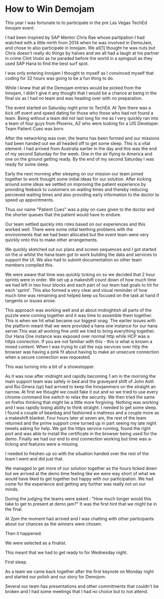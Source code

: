 # How to Win Demojam

This year I was fortunate to to participate in the pre Las Vegas TechEd Innojam event.

I had been inspired by SAP Mentor Chris Rae whose partipation I had watched with a little mirth from 2014 when he was involved in DemoJam, and chose to also participate in Innojam. We all[1] thought he was nuts but Chris doesn't really do things by halves and we all had a laugh at his partner in crime Clint Voslo as he paraded before the world in a spingsuit as they used SAP Hana to find the best surf spot. 

I was only entering Innojam I thought to myself as I convinced myself that coding for 32 hours was going to be a fun thing to do.

While I knew that all the Demojam entries would be picked from the Innojam, I didn't give it any thought that I would be a chance at being in the final six as I had no team and was heading over with no preparation. 

The event started on Saturday night prior to TechEd. At 7pm there was a kick off event and speed dating for those who those who had not found a team. Being without a team did not last long for me as I very quickly ran into a team of four guys from Phoenix, AZ who were looking for a UI5 Developer. Team Patient Cues was born.

After the networking was over, the teams has been formed and our missions had been handed out we all headed off to get some sleep. This is a vital element. I had arrived from Australia earlier in the day and this was the end of my second Saturday for the week. One in the air flying to America and one on the ground getting ready. By the end of my second Saturday I was ready for some sleep.

Early the next morning after sleeping on our mission our team joined together to work thought some initial ideas for our solution. After kicking around some ideas we settled on improving the patient experience by providing feeback to customers on waiting times and thereby reducing percieved waiting times and also providing early information to the doctor to speed up appointments.

Thus our name "Patient Cues" was a play on cues given to the doctor and the shorter queues that the patient would have to endure.

Our team settled quickly into roles based on our experiences and this worked well. There were some inital teething problems with the environments that we had been allocated but the event team were very quickly onto this to make other arrangements.

We quickly sketched out our plans and screen sequences and I got started on the ui whilst the hana team got to work building the data and services to support the UI. We also had to submit documentation so other team members compiled this.

We were aware that time was quickly ticking on so we decided that 2 hour sprints were in order. 
We set up a makeshift count down of how much time we had left in two hour blocks and each part of our team had goals to hit for each 'sprint'. This also formed a very clear and visual reminder of how much time was remaining and helped keep us focused on the task at hand if tangents or issues arose.

This approach was working well and at about midnightish all parts of the puzzle were coming together and it was time to assemble them together. 
This is when we hit what became our biggest snag. The earlier issues with the platform meant that we were provided a hana one instance for our hana server.This was all working fine until we tried to bring everything together. Our Hana One instance was exposed over normal http while HCP was a https connection. If you are not familiar with this - this is what is known a mixed content. When I was trying to call the xsjs services over http the browser was having a pink fit about having to make an unsecure connection when a secure connection was requested. 

This was turning into a bit of a showstopper.

As it was now after midnight and rapidly becoming 1 am in the morning the main support team was safely in bed and the graveyard shift of John Astil and Rui Ginera (sp) had arrived to keep the Innojammers on the straight an narrow. At first we thought we could fake it out and so we tried to use every chrome command line switch to relax the security. We then tried the same on firefox thinking that might be a little more forgiving. Nothing was working and I was rapidly losing ability to think straight. I needed to get some sleep. I found a couple of beanbag and fashioned a mattress and a couple more as a makeshift blanket. Four hours later at seven am, the rest of the team returned and the prime support crew turned up in part seeing my late night tweets asking for help. We got the https service running, found the right port and was able to install the certificate in the browser being used for the demo. Finally we had our end to end connection working but time was a-ticking and features were a-missing. 

I needed to freshen up so with the situation handed over the rest of the team I went and did just that. 

We managed to get more of our solution together as the hours ticked down but we arrived at the demo time feeling like we were way short of what we would have liked to get together but happy with our participation. We had come for the experience and getting any further was really not on our minds.

During the judging the teams were asked : "How much longer would this take to get to present at demo jam?" It was the first hint that we might be in the final.

At 2pm the moment had arrived and I was chatting with other participants about our chances as the winners were chosen. 

Then it happened.

We were selected as a finalist. 

This meant that we had to get ready to for Wednesday night. 

First sleep. 

As a team we came back together after the first keynote on Monday night and started our polish and our story for Demojom.

Several our team has presentations and other commitments that couldn't be broken and I had some meetings that I had no choice but to not attend.

  